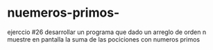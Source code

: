 # nuemeros-primos-
ejerccio #26  desarrollar un programa que dado un arreglo de orden n  muestre en pantalla la suma de las pociciones con numeros primos
